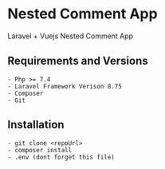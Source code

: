 # Nested Comment App

Laravel + Vuejs Nested Comment App

 ## Requirements and Versions

    - Php >= 7.4
    - Laravel Framework Verison 8.75
    - Composer
    - Git

 ## Installation
    - git clone <repoUrl>
    - composer install
    - .env (dont forget this file)
